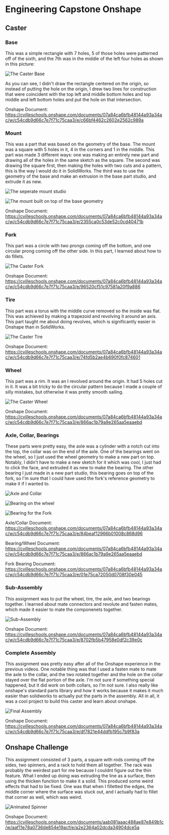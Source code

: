 # Engineering Capstone Onshape

## Caster

### Base

This was a simple rectangle with 7 holes, 5 of those holes were patterned off of the sixth, and the 7th was in the middle of the left four holes as shown in this picture: 

![The Caster Base](https://github.com/david-wiles6/Engineering-Capstone-Notebook/blob/master/pictures/Screenshot%202020-09-29%20at%203.26.07%20PM.png)

As you can see, I didn't draw the rectangle centered on the origin, so instead of putting the hole on the origin, I drew two lines for construction that were coincident with the top left and middle bottom holes and top middle and left bottom holes and put the hole on that intersection.

Onshape Document: https://cvilleschools.onshape.com/documents/07a84ca6bfb48144a93a34ac/w/c54cdb9d66c7e7f71c75caa3/e/c66bf4462c2602e2562c989a

### Mount

This was a part that was based on the geometry of the base. The mount was a square with 5 holes in it, 4 in the corners and 1 in the middle. This part was made 3 different ways: one was making an entirely new part and drawing all of the holes in the same sketch as the square. The second was drawing the square first, then making the holes with two cuts and a pattern, this is the way I would do it in SolidWorks. The third was to use the geometry of the base and make an extrusion in the base part studio, and extrude it as new. 

![The seperate mount studio](https://github.com/david-wiles6/Engineering-Capstone-Notebook/blob/master/pictures/Screenshot%202020-10-01%20at%2012.22.18%20PM.png)


![The mount built on top of the base geometry](https://github.com/david-wiles6/Engineering-Capstone-Notebook/blob/master/pictures/Screenshot%202020-10-01%20at%2012.22.06%20PM.png)

Onshape Document: https://cvilleschools.onshape.com/documents/07a84ca6bfb48144a93a34ac/w/c54cdb9d66c7e7f71c75caa3/e/2355ca0c53de52c0cd40471b


### Fork

This part was a circle with two prongs coming off the bottom, and one circular prong coming off the other side. In this part, I learned about how to do fillets.

![The Caster Fork](https://github.com/david-wiles6/Engineering-Capstone-Notebook/blob/master/pictures/Screenshot%202020-10-02%20at%202.09.44%20PM.png)

Onshape Document: https://cvilleschools.onshape.com/documents/07a84ca6bfb48144a93a34ac/w/c54cdb9d66c7e7f71c75caa3/e/96520cf51c97581a20f9a886 

### Tire

This part was a torus with the middle curve removed so the inside was flat. This was achieved by making a trapezoid and revolving it around an axis. This part taught me about doing revolves, which is significantly easier in Onshape than in SolidWorks. 

![The Caster Tire](https://github.com/david-wiles6/Engineering-Capstone-Notebook/blob/master/pictures/Screenshot%202020-10-02%20at%202.09.54%20PM.png)

Onshape Document: https://cvilleschools.onshape.com/documents/07a84ca6bfb48144a93a34ac/w/c54cdb9d66c7e7f71c75caa3/e/74fd5b2ae4b690f0fc874601

### Wheel

This part was a rim. It was an I revolved around the origin. It had 5 holes cut in it. It was a bit tricky to do the circular pattern because I made a couple of silly mistakes, but otherwise it was pretty smooth sailing.

![The Caster Wheel](https://github.com/david-wiles6/Engineering-Capstone-Notebook/blob/master/pictures/Screenshot%202020-10-02%20at%202.10.28%20PM.png)

Onshape Document: https://cvilleschools.onshape.com/documents/07a84ca6bfb48144a93a34ac/w/c54cdb9d66c7e7f71c75caa3/e/866ac1b79a9e265aa5eaaebd

### Axle, Collar, Bearings

These parts were pretty easy, the axle was a cylinder with a notch cut into the top, the collar was on the end of the axle. One of the bearings went on the wheel, so I just used the wheel geometry to make a new part on top. Notably, I didn't have to make a new sketch for it which was cool, I just had to click the face, and extruded it as new to make the bearing. The other bearing I just made in a new part studio, this bearing goes on top of the fork, so I'm sure that I could have used the fork's reference geometry to make it if I wanted to.

![Axle and Collar](https://github.com/david-wiles6/Engineering-Capstone-Notebook/blob/master/pictures/Screenshot%202020-10-02%20at%202.10.52%20PM.png)


![Bearing on the wheel](https://github.com/david-wiles6/Engineering-Capstone-Notebook/blob/master/pictures/Screenshot%202020-10-02%20at%202.10.40%20PM.png)


![Bearing for the Fork](https://github.com/david-wiles6/Engineering-Capstone-Notebook/blob/master/pictures/Screenshot%202020-10-02%20at%202.11.10%20PM.png)

Axle/Collar Document: https://cvilleschools.onshape.com/documents/07a84ca6bfb48144a93a34ac/w/c54cdb9d66c7e7f71c75caa3/e/84beaf12966b01008c868d96

Bearing/Wheel Document: https://cvilleschools.onshape.com/documents/07a84ca6bfb48144a93a34ac/w/c54cdb9d66c7e7f71c75caa3/e/866ac1b79a9e265aa5eaaebd

Fork Bearing Document: https://cvilleschools.onshape.com/documents/07a84ca6bfb48144a93a34ac/w/c54cdb9d66c7e7f71c75caa3/e/01e75ca72050d0708f30e045

### Sub-Assembly

This assignment was to put the wheel, tire, the axle, and two bearings together. I learned about mate connectors and revolute and fasten mates, which made it easier to mate the componenets together.

![Sub-Assembly](https://github.com/david-wiles6/Engineering-Capstone-Notebook/blob/master/pictures/Screenshot%202020-10-02%20at%203.05.08%20PM.png)

Onshape Document: https://cvilleschools.onshape.com/documents/07a84ca6bfb48144a93a34ac/w/c54cdb9d66c7e7f71c75caa3/e/8702fb5b47958e0df2c39e0c

### Complete Assembly

This assignment was pretty easy after all of the Onshape experience in the previous videos. One notable thing was that I used a fasten mate to mate the axle to the collar, and the two rotated together and the hole on the collar stayed over the flat portion of the axle. I'm not sure if something special happened, but it did work on both collars, so I'm not sure. I also really like onshape's standard parts library and how it works because it makes it much easier than solidworks to actually put the parts in the assembly. All in all, it was a cool project to build this caster and learn about onshape.

![Final Assembly](https://github.com/david-wiles6/Engineering-Capstone-Notebook/blob/master/pictures/Screenshot%202020-10-02%20at%203.29.53%20PM.png)

Onshape Document: https://cvilleschools.onshape.com/documents/07a84ca6bfb48144a93a34ac/w/c54cdb9d66c7e7f71c75caa3/e/df7821e44ddfb195c7b9f83a


## Onshape Challenge 

This assignment consisted of 3 parts, a square with rods coming off the sides, two spinners, and a rack to hold them all together. The rack was probably the weirdest part for me because I couldnt figure out the thin feature. What I ended up doing was extruding the line as a surface, then using the thicken function to make it a solid. This produced some weird effects that had to be fixed. One was that when I filletted the edges, the middle corner where the surface was stuck out, and I actually had to fillet that corner as well, which was weird. 

![Animated Spinner](https://github.com/david-wiles6/Engineering-Capstone-Notebook/blob/master/pictures/Challenge%20_%20Assembly%201.gif)

Onshape Document: https://cvilleschools.onshape.com/documents/aab081aaac488ae87e849b1c/w/aaf11e78a0736de854e19acf/e/a2e2364a02dcda34904dce5a
